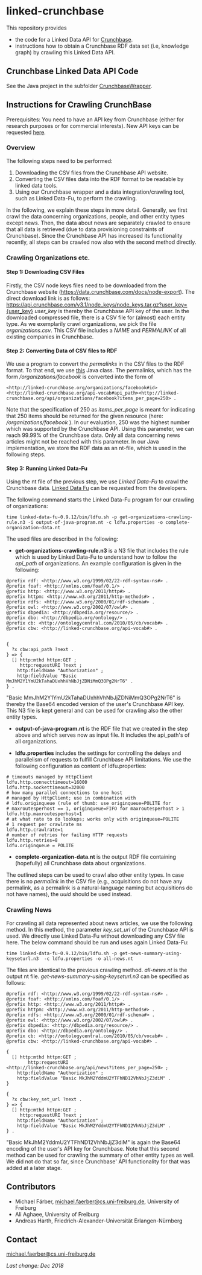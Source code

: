 # linked-crunchbase

This repository provides
* the code for a Linked Data API for [Crunchbase](https://data.crunchbase.com/).
* instructions how to obtain a Crunchbase RDF data set (i.e, knowledge graph) by crawling this Linked Data API.


## Crunchbase Linked Data API Code
See the Java project in the subfolder [CrunchbaseWrapper](CrunchbaseWrapper/README.md).


## Instructions for Crawling CrunchBase
Prerequisites: You need to have an API key from Crunchbase (either for research purposes or for commercial interests). New API keys can be requested [here](https://data.crunchbase.com/docs/license-agreement).

### Overview
The following steps need to be performed:
1. Downloading the CSV files from the Crunchbase API website.
2. Converting the CSV files data into the RDF format to be readable by linked data tools.
3. Using our Crunchbase wrapper and a data integration/crawling tool, such as Linked Data-Fu, to perform the crawling.

In the following, we explain these steps in more detail. Generally, we first crawl the data concerning organizations, people, and other entity types except news. Then, the data about news are separately crawled to ensure that all data is retrieved (due to data provisioning constraints of Crunchbase). Since the Crunchbase API has increased its functionality recently, all steps can be crawled now also with the second method directly.

### Crawling Organizations etc.
#### Step 1: Downloading CSV Files
Firstly, the CSV node keys files need to be downloaded from the Crunchbase website (https://data.crunchbase.com/docs/node-export). The direct download link is as follows:
https://api.crunchbase.com/v3.1/node_keys/node_keys.tar.gz?user_key={user_key}
_user_key_ is thereby the Crunchbase API key of the user. In the downloaded compressed file, there is a CSV file for (almost) each entity type. As we exemplarily crawl organizations, we pick the file _organizations.csv_.
This CSV file includes a _NAME_ and _PERMALINK_ of all existing companies in Crunchbase. 

#### Step 2: Converting Data of CSV files to RDF
We use a program to convert the _permalinks_ in the CSV files to the RDF format. To that end, we use [this](crawling/CsvReader.java) Java class. The permalinks, which has the form _/organizations/facebook_ is converted into the form of
```
<http://linked-crunchbase.org/organizations/facebook#id><http://linked-crunchbase.org/api-vocab#api_path><http://linked-crunchbase.org/api/organizations/facebook?items_per_page=250> .
```
Note that the specification of 250 as _items_per_page_ is meant for indicating that 250 items should be returned for the given resource (here:  _/organizations/facebook_ ). In our evaluation, 250 was the highest number which was supported by the Crunchbase API. Using this parameter, we can reach 99.99% of the Crunchbase data. Only all data concerning news articles might not be reached with this parameter. In our Java implementation, we store the RDF data as an nt-file, which is used in the following steps.

#### Step 3: Running Linked Data-Fu
Using the nt file of the previous step, we use _Linked Data-Fu_ to crawl the Crunchbase data. [Linked Data Fu](https://linked-data-fu.github.io) can be requested from the developers.

The following command starts the Linked Data-Fu program for our crawling of organizations:
```
time linked-data-fu-0.9.12/bin/ldfu.sh -p get-organizations-crawling-rule.n3 -i output-of-java-program.nt -c ldfu.properties -o complete-organization-data.nt
```
The used files are described in the following:

- **get-organizations-crawling-rule.n3** is a N3 file that includes the rule which is used by Linked Data-Fu to understand how to follow the _api_path_ of organizations. An example configuration is given in the following:
```
@prefix rdf: <http://www.w3.org/1999/02/22-rdf-syntax-ns#> . 
@prefix foaf: <http://xmlns.com/foaf/0.1/> . 
@prefix http: <http://www.w3.org/2011/http#> . 
@prefix httpm: <http://www.w3.org/2011/http-methods#> . 
@prefix rdfs: <http://www.w3.org/2000/01/rdf-schema#> . 
@prefix owl: <http://www.w3.org/2002/07/owl#> . 
@prefix dbpedia: <http://dbpedia.org/resource/> . 
@prefix dbo: <http://dbpedia.org/ontology/> . 
@prefix cb: <http://ontologycentral.com/2010/05/cb/vocab#> . 
@prefix cbw: <http://linked-crunchbase.org/api-vocab#> . 


{
  ?x cbw:api_path ?next .
} => {
  [] http:mthd httpm:GET ;
     http:requestURI ?next ;
	http:fieldName "Authorization" ;
	http:fieldValue "Basic MmJhM2Y1YmU2kTahaDUxhhVhNbJjZDNiMmQ3OPg2NrT6" . 
} .
```

"Basic MmJhM2Y1YmU2kTahaDUxhhVhNbJjZDNiMmQ3OPg2NrT6" is thereby the Base64 encoded version of the user's Crunchbase API key.
This N3 file is kept general and can be used for crawling also the other entity types.

- **output-of-java-program.nt** is the RDF file that we created in the step above and which serves now as input file. It includes the api_path's of all organizations.

- **ldfu.properties** includes the settings for controlling the delays and parallelism of requests to fulfill Crunchbase API limitations. We use the following configuration as content of ldfu.properties:
```
# timeouts managed by HttpClient
ldfu.http.connecttimeout=16000
ldfu.http.sockettimeout=32000
# how many parallel connections to one host
# managed by HttpClient; use in combination with
# ldfu.originqueue (rule of thumb: use originqueue=POLITE for
# maxroutesperhost == 1, originqueue=FIFO for maxroutesperhost > 1
ldfu.http.maxroutesperhost=1
# at what rate to do lookups; works only with originqueue=POLITE
# 1 request per crawlrate ms
ldfu.http.crawlrate=1
# number of retries for failing HTTP requests
ldfu.http.retries=8
ldfu.originqueue = POLITE
```
- **complete-organization-data.nt** is the output RDF file containing (hopefully) all Crunchbase data about organizations.

The outlined steps can be used to crawl also other entity types. In case there is no _permalink_ in the CSV file (e.g., acquisitions do not have any permalink, as a permalink is a natural-language naming but acquisitions do not have names), the _uuid_ should be used instead.

### Crawling News
For crawling all data represented about news articles, we use the following method. In this method, the parameter _key_set_url_ of the Crunchbase API is used. We directly use Linked Data-Fu without downloading any CSV file here. The below command should be run and uses again Linked Data-Fu:
```
time linked-data-fu-0.9.12/bin/ldfu.sh -p get-news-summary-using-keyseturl.n3  -c ldfu.properties -o all-news.nt
```
The files are identical to the previous crawling method. _all-news.nt_ is the output nt file. 
_get-news-summary-using-keyseturl.n3_ can be specified as follows:
```
@prefix rdf: <http://www.w3.org/1999/02/22-rdf-syntax-ns#> . 
@prefix foaf: <http://xmlns.com/foaf/0.1/> . 
@prefix http: <http://www.w3.org/2011/http#> . 
@prefix httpm: <http://www.w3.org/2011/http-methods#> . 
@prefix rdfs: <http://www.w3.org/2000/01/rdf-schema#> . 
@prefix owl: <http://www.w3.org/2002/07/owl#> . 
@prefix dbpedia: <http://dbpedia.org/resource/> . 
@prefix dbo: <http://dbpedia.org/ontology/> . 
@prefix cb: <http://ontologycentral.com/2010/05/cb/vocab#> . 
@prefix cbw: <http://linked-crunchbase.org/api-vocab#> .

{
  [] http:mthd httpm:GET ;
        http:requestURI 
<http://linked-crunchbase.org/api/news?items_per_page=250> ;
	http:fieldName "Authorization" ;
	http:fieldValue "Basic MkJhM2YddmU2YTFhND12VhNbJjZ3diM" . 
}

{
  ?x cbw:key_set_url ?next .
} => {
  [] http:mthd httpm:GET ;
     http:requestURI ?next ;
	http:fieldName "Authorization" ;
	http:fieldValue "Basic MkJhM2YddmU2YTFhND12VhNbJjZ3diM" . 
} .
```
"Basic MkJhM2YddmU2YTFhND12VhNbJjZ3diM" is again the Base64 encoding of the user's API key for Crunchbase. Note that this second method can be used for crawling the summary of other entity types as well. We did not do that so far, since Crunchbase' API  functionality for that was added at a later stage.

## Contributors
* Michael Färber, michael.faerber@cs.uni-freiburg.de, University of Freiburg
* Ali Aghaee, University of Freiburg
* Andreas Harth, Friedrich-Alexander-Universität Erlangen-Nürnberg

## Contact
michael.faerber@cs.uni-freiburg.de

_Last change: Dec 2018_
